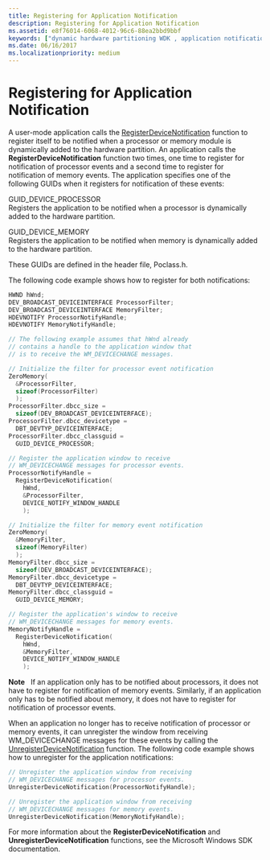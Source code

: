 ```yaml
---
title: Registering for Application Notification
description: Registering for Application Notification
ms.assetid: e8f76014-6068-4012-96c6-88ea2bbd9bbf
keywords: ["dynamic hardware partitioning WDK , application notification", "hardware partitioning WDK dynamic , application notification", "partitions WDK dynamic hardware , application notification", "application notification WDK dynamic hardware partitioning , registering", "notification WDK dynamic hardware partitioning , application", "registering for application notifications WDK dynamic hardware partitioning"]
ms.date: 06/16/2017
ms.localizationpriority: medium
---
```


# Registering for Application Notification


A user-mode application calls the [RegisterDeviceNotification](/windows/win32/api/winuser/nf-winuser-registerdevicenotificationa) function to register itself to be notified when a processor or memory module is dynamically added to the hardware partition. An application calls the **RegisterDeviceNotification** function two times, one time to register for notification of processor events and a second time to register for notification of memory events. The application specifies one of the following GUIDs when it registers for notification of these events:

<a href="" id="guid-device-processor"></a>GUID\_DEVICE\_PROCESSOR  
Registers the application to be notified when a processor is dynamically added to the hardware partition.

<a href="" id="guid-device-memory"></a>GUID\_DEVICE\_MEMORY  
Registers the application to be notified when memory is dynamically added to the hardware partition.

These GUIDs are defined in the header file, Poclass.h.

The following code example shows how to register for both notifications:

```cpp
HWND hWnd;
DEV_BROADCAST_DEVICEINTERFACE ProcessorFilter;
DEV_BROADCAST_DEVICEINTERFACE MemoryFilter;
HDEVNOTIFY ProcessorNotifyHandle;
HDEVNOTIFY MemoryNotifyHandle;

// The following example assumes that hWnd already
// contains a handle to the application window that
// is to receive the WM_DEVICECHANGE messages.

// Initialize the filter for processor event notification
ZeroMemory(
  &ProcessorFilter,
  sizeof(ProcessorFilter)
  );
ProcessorFilter.dbcc_size =
  sizeof(DEV_BROADCAST_DEVICEINTERFACE);
ProcessorFilter.dbcc_devicetype =
  DBT_DEVTYP_DEVICEINTERFACE;
ProcessorFilter.dbcc_classguid =
  GUID_DEVICE_PROCESSOR;

// Register the application window to receive
// WM_DEVICECHANGE messages for processor events.
ProcessorNotifyHandle =
  RegisterDeviceNotification(
    hWnd,
    &ProcessorFilter,
    DEVICE_NOTIFY_WINDOW_HANDLE
    );

// Initialize the filter for memory event notification
ZeroMemory(
  &MemoryFilter,
  sizeof(MemoryFilter)
  );
MemoryFilter.dbcc_size =
  sizeof(DEV_BROADCAST_DEVICEINTERFACE);
MemoryFilter.dbcc_devicetype =
  DBT_DEVTYP_DEVICEINTERFACE;
MemoryFilter.dbcc_classguid =
  GUID_DEVICE_MEMORY;

// Register the application's window to receive
// WM_DEVICECHANGE messages for memory events.
MemoryNotifyHandle =
  RegisterDeviceNotification(
    hWnd,
    &MemoryFilter,
    DEVICE_NOTIFY_WINDOW_HANDLE
    );
```

**Note**   If an application only has to be notified about processors, it does not have to register for notification of memory events. Similarly, if an application only has to be notified about memory, it does not have to register for notification of processor events.

 

When an application no longer has to receive notification of processor or memory events, it can unregister the window from receiving WM\_DEVICECHANGE messages for these events by calling the [UnregisterDeviceNotification](/windows/win32/api/winuser/nf-winuser-unregisterdevicenotification) function. The following code example shows how to unregister for the application notifications:

```cpp
// Unregister the application window from receiving
// WM_DEVICECHANGE messages for processor events.
UnregisterDeviceNotification(ProcessorNotifyHandle);

// Unregister the application window from receiving
// WM_DEVICECHANGE messages for memory events.
UnregisterDeviceNotification(MemoryNotifyHandle);
```

For more information about the **RegisterDeviceNotification** and **UnregisterDeviceNotification** functions, see the Microsoft Windows SDK documentation.

 

